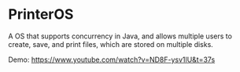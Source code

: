 # PrinterOS
 A OS that supports concurrency in Java, and allows multiple users to create, save, and print files, which are stored on multiple disks.

Demo: https://www.youtube.com/watch?v=ND8F-ysv1lU&t=37s
